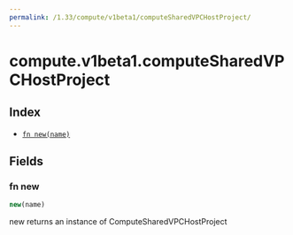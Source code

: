 ```yaml
---
permalink: /1.33/compute/v1beta1/computeSharedVPCHostProject/
---
```


# compute.v1beta1.computeSharedVPCHostProject



## Index

* [`fn new(name)`](#fn-new)

## Fields

### fn new

```ts
new(name)
```

new returns an instance of ComputeSharedVPCHostProject